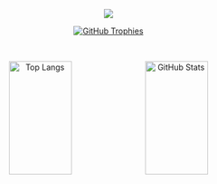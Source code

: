 <p align="center">
  <a href="#">
   <img src="https://skillicons.dev/icons?i=docker,unity,tensorflow,django,flask,laravel,postman,supabase,firebase,react,vue,vuetify,ts,mui,tailwind,bootstrap,flutter&perline=18" />
  </a>
</p>

<!-- About Me Section -->

<!-- Trophy Section -->


<p align="center"> 
  <a href="https://github.com/ryo-ma/github-profile-trophy">
   <img src="https://github-profile-trophy.vercel.app/?username=centmarde&row=1&column=7&theme=darkhub" alt="GitHub Trophies" />
  </a>
</p>

<br>

<p align="center">
  <img alt="Top Langs" width="47%" height="200" src="https://github-readme-stats.vercel.app/api/top-langs/?username=centmarde&layout=compact&bg_color=00000000" />
  <img alt="GitHub Stats" width="47%" height="200" src="https://github-readme-stats.vercel.app/api?username=centmarde&show_icons=true&bg_color=00000000" />
</p>



